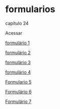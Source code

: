 # formularios
capítulo 24


<p>
Acessar
</p>
<p> <a href="https://gabigg03.github.io/formularios/form001.html" target="_blank">formulário 1</a>
</p>
<p> <a href="https://gabigg03.github.io/formularios/form002.html" target="_blank">formulário 2</a>
</p>
<p> <a href="https://gabigg03.github.io/formularios/form003.html" target="_blank">formulário 3</a>
</p>
<p> <a href="https://gabigg03.github.io/formularios/form004.html" target="_blank">formulário 4</a>
</p>
<p> <a href="https://gabigg03.github.io/formularios/form005.html" target="_blank">Formulario 5</a>
</p>
<p> <a href="https://gabigg03.github.io/formularios/form006.html" target="_blank">Formulário 6</a> </p>
 
<p> <a href="https://gabigg03.github.io/formularios/form007.html" target="_blank">Formulário 7</a> </p>
 

